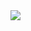 <div> 
  <img src="https://cdn.dribbble.com/users/332157/screenshots/4739703/todolistdribbble.gif"/>
  </div>
